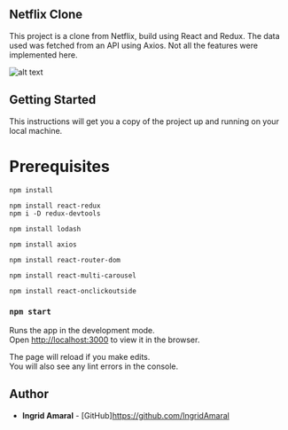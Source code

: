 ## Netflix Clone
This project is a clone from Netflix, build using React and Redux. The data used was fetched from an API using Axios. Not all the features were implemented here.

![alt text](https://github.com/IngridAmaral/Netflix-clone/blob/master/public/previewsmall.gif?raw=true "App preview")

## Getting Started
This instructions will get you a copy of the project up and running on your local machine.

# Prerequisites

```
npm install
```

```
npm install react-redux
npm i -D redux-devtools
```

```
npm install lodash
```

```
npm install axios
```

```
npm install react-router-dom
```

```
npm install react-multi-carousel
```

```
npm install react-onclickoutside
```

### `npm start`

Runs the app in the development mode.<br />
Open [http://localhost:3000](http://localhost:3000) to view it in the browser.

The page will reload if you make edits.<br />
You will also see any lint errors in the console.

## Author

* **Ingrid Amaral** - [GitHub]https://github.com/IngridAmaral